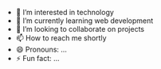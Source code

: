 - 👀 I’m interested in technology
- 🌱 I’m currently learning web development
- 💞️ I’m looking to collaborate on projects
- 📫 How to reach me shortly
- 😄 Pronouns: ...
- ⚡ Fun fact: ...

<!---
RRfelix/RRfelix is a ✨ special ✨ repository because its `README.md` (this file) appears on your GitHub profile.
You can click the Preview link to take a look at your changes.
--->
